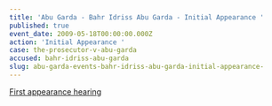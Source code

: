 ```yaml
---
title: 'Abu Garda - Bahr Idriss Abu Garda - Initial Appearance '
published: true
event_date: 2009-05-18T00:00:00.000Z
action: 'Initial Appearance '
case: the-prosecutor-v-abu-garda
accused: bahr-idriss-abu-garda
slug: abu-garda-events-bahr-idriss-abu-garda-initial-appearance-
---
```



[First appearance hearing](https://youtu.be/4aqWt5VuzRc)